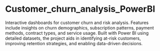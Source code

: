 # Customer_churn_analysis_PowerBI
 Interactive dashboards for customer churn and risk analysis. Features include insights on churn demographics, subscription patterns, payment methods, contract types, and service usage. Built with Power BI using detailed datasets, the project aids in identifying at-risk customers, improving retention strategies, and enabling data-driven decisions.
